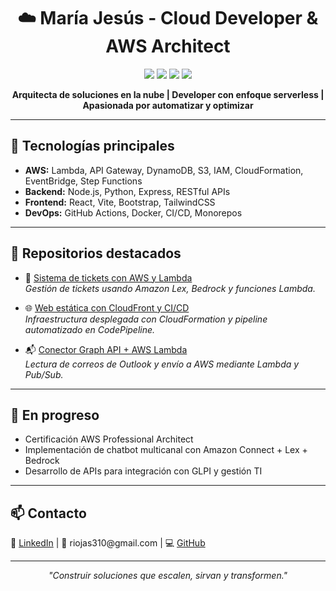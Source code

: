 <!-- María Jesús - Dev & AWS Architect -->

<h1 align="center">☁️ María Jesús - Cloud Developer & AWS Architect</h1>

<p align="center">
  <img src="https://img.shields.io/badge/AWS-Certified-FF9900?style=for-the-badge&logo=amazonaws&logoColor=white"/>
  <img src="https://img.shields.io/badge/JavaScript-F7DF1E?style=for-the-badge&logo=javascript&logoColor=black"/>
  <img src="https://img.shields.io/badge/Python-3776AB?style=for-the-badge&logo=python&logoColor=white"/>
  <img src="https://img.shields.io/badge/Serverless-Cloud%20First-5aa6e7?style=for-the-badge"/>
</p>

<p align="center">
  <b>Arquitecta de soluciones en la nube | Developer con enfoque serverless | Apasionada por automatizar y optimizar</b>
</p>

---

<h2>🔧 Tecnologías principales</h2>

<ul>
  <li><b>AWS:</b> Lambda, API Gateway, DynamoDB, S3, IAM, CloudFormation, EventBridge, Step Functions</li>
  <li><b>Backend:</b> Node.js, Python, Express, RESTful APIs</li>
  <li><b>Frontend:</b> React, Vite, Bootstrap, TailwindCSS</li>
  <li><b>DevOps:</b> GitHub Actions, Docker, CI/CD, Monorepos</li>
</ul>

---

<h2>📂 Repositorios destacados</h2>

- 🔐 <a href="https://github.com/mariajesus.cloud/aws-serverless-ticketing">Sistema de tickets con AWS y Lambda</a>  
  <i>Gestión de tickets usando Amazon Lex, Bedrock y funciones Lambda.</i>

- 🌐 <a href="https://github.com/mariajesus.cloud/static-cloudfront-cicd">Web estática con CloudFront y CI/CD</a>  
  <i>Infraestructura desplegada con CloudFormation y pipeline automatizado en CodePipeline.</i>

- 📬 <a href="https://github.com/mariajesus.cloud/graphapi-outlook">Conector Graph API + AWS Lambda</a>  
  <i>Lectura de correos de Outlook y envío a AWS mediante Lambda y Pub/Sub.</i>

---

<h2>🧠 En progreso</h2>

- Certificación AWS Professional Architect
- Implementación de chatbot multicanal con Amazon Connect + Lex + Bedrock
- Desarrollo de APIs para integración con GLPI y gestión TI

---

<h2>📫 Contacto</h2>

<p>
  💼 <a href="https://www.linkedin.com/in/mariajesusriojas">LinkedIn</a> |
  📧 riojas310@gmail.com |
  💻 <a href="https://github.com/mariajesus.cloud">GitHub</a>
</p>

---

<p align="center">
  <i>"Construir soluciones que escalen, sirvan y transformen."</i>
</p>
